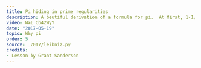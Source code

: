 ```yaml
---
title: Pi hiding in prime regularities
description: A beutiful derivation of a formula for pi.  At first, 1-1/3+1/5-1/7+1/9-.... seems unrelated to circles, but in fact there is a circle hiding here, as well as some interesting facts about prime numbers in the context of complex numbers.
video: NaL_Cb42WyY
date: "2017-05-19"
topic: Why pi
order: 5
source: _2017/leibniz.py
credits:
- Lesson by Grant Sanderson
---
```

